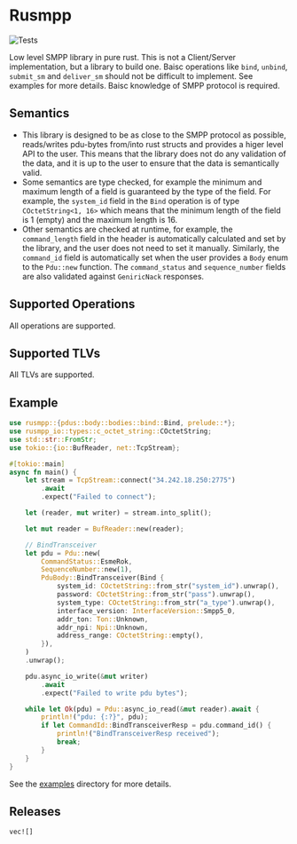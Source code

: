 # Rusmpp

![Tests](https://github.com/JadKHaddad/Rusmpp/actions/workflows/tests.yml/badge.svg?branch=main)

Low level SMPP library in pure rust. This is not a Client/Server implementation, but a library to build one. Baisc operations like `bind`, `unbind`, `submit_sm` and `deliver_sm` should not be difficult to implement. See examples for more details. Baisc knowledge of SMPP protocol is required.

## Semantics

- This library is designed to be as close to the SMPP protocol as possible, reads/writes pdu-bytes from/into rust structs and provides a higer level API to the user. This means that the library does not do any validation of the data, and it is up to the user to ensure that the data is semantically valid.
- Some semantics are type checked, for example the minimum and maximum length of a field is guaranteed by the type of the field. For example, the `system_id` field in the `Bind` operation is of type `COctetString<1, 16>` which means that the minimum length of the field is 1 (empty) and the maximum length is 16.
- Other semantics are checked at runtime, for example, the `command_length` field in the header is automatically calculated and set by the library, and the user does not need to set it manually. Similarly, the `command_id` field is automatically set when the user provides a `Body` enum to the `Pdu::new` function. The `command_status` and `sequence_number` fields are also validated against `GeniricNack` responses.

## Supported Operations

All operations are supported.

## Supported TLVs

All TLVs are supported.

## Example

```rust
use rusmpp::{pdus::body::bodies::bind::Bind, prelude::*};
use rusmpp_io::types::c_octet_string::COctetString;
use std::str::FromStr;
use tokio::{io::BufReader, net::TcpStream};

#[tokio::main]
async fn main() {
    let stream = TcpStream::connect("34.242.18.250:2775")
        .await
        .expect("Failed to connect");

    let (reader, mut writer) = stream.into_split();

    let mut reader = BufReader::new(reader);

    // BindTransceiver
    let pdu = Pdu::new(
        CommandStatus::EsmeRok,
        SequenceNumber::new(1),
        PduBody::BindTransceiver(Bind {
            system_id: COctetString::from_str("system_id").unwrap(),
            password: COctetString::from_str("pass").unwrap(),
            system_type: COctetString::from_str("a_type").unwrap(),
            interface_version: InterfaceVersion::Smpp5_0,
            addr_ton: Ton::Unknown,
            addr_npi: Npi::Unknown,
            address_range: COctetString::empty(),
        }),
    )
    .unwrap();

    pdu.async_io_write(&mut writer)
        .await
        .expect("Failed to write pdu bytes");

    while let Ok(pdu) = Pdu::async_io_read(&mut reader).await {
        println!("pdu: {:?}", pdu);
        if let CommandId::BindTransceiverResp = pdu.command_id() {
            println!("BindTransceiverResp received");
            break;
        }
    }
}
```

See the [examples](https://github.com/JadKHaddad/Rusmpp/tree/main/rusmpp/examples) directory for more details.

## Releases

`vec![]`
